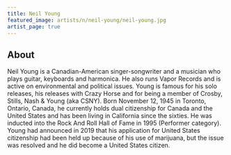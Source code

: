 ```yaml
---
title: Neil Young
featured_image: artists/n/neil-young/neil-young.jpg
artist_page: true
---
```

## About

Neil Young is a Canadian-American singer-songwriter and a musician who plays guitar, keyboards and harmonica. He also runs Vapor Records and is active on environmental and political issues. Young is famous for his solo releases, his releases with Crazy Horse and for being a member of Crosby, Stills, Nash & Young (aka CSNY). Born November 12, 1945 in Toronto, Ontario, Canada, he currently holds dual citizenship for Canada and the United States and has been living in California since the sixties. He was inducted into the Rock And Roll Hall of Fame in 1995 (Performer category). Young had announced in 2019 that his application for United States citizenship had been held up because of his use of marijuana, but the issue was resolved and he did become a United States citizen.

